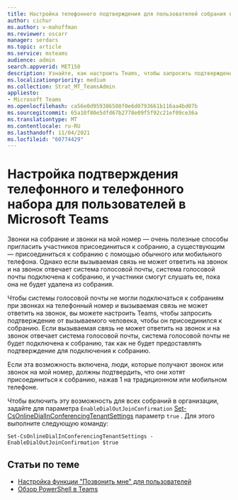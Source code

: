 ```yaml
---
title: Настройка телефонного подтверждения для пользователей собрания в Microsoft Teams
author: cichur
ms.author: v-mahoffman
ms.reviewer: oscarr
manager: serdars
ms.topic: article
ms.service: msteams
audience: admin
search.appverid: MET150
description: Узнайте, как настроить Teams, чтобы запросить подтверждение звонка, чтобы системы голосовой почты не могли подключаться к собраниям, если вызываемая связь не может ответить на звонок.
ms.localizationpriority: medium
ms.collection: Strat_MT_TeamsAdmin
appliesto:
- Microsoft Teams
ms.openlocfilehash: ca56e0d959386508f0e6d0793661b116aa4bd07b
ms.sourcegitcommit: 65a10f80e5dfd67b2778e09f5f92c21ef09ce36a
ms.translationtype: MT
ms.contentlocale: ru-RU
ms.lasthandoff: 11/04/2021
ms.locfileid: "60774429"
---
```

# <a name="set-up-meeting-dial-out-confirmation-for-your-users-in-microsoft-teams"></a>Настройка подтверждения телефонного и телефонного набора для пользователей в Microsoft Teams

Звонки на собрание и звонки на мой номер — очень полезные способы пригласить участников присоединиться к собранию, а существующим — присоединиться к собранию с помощью обычного или мобильного телефона. Однако если вызываемая связь не может ответить на звонок и на звонок отвечает система голосовой почты, система голосовой почты подключена к собранию, и участники смогут слушать ее, пока она не будет удалена из собрания.

Чтобы системы голосовой почты не могли подключаться к собраниям при звонках на телефонный номер и вызываемая связь не может ответить на звонок, вы можете настроить Teams, чтобы запросить подтверждение от вызываемого человека, чтобы он присоединился к собранию. Если вызываемая связь не может ответить на звонок и на звонок отвечает система голосовой почты, система голосовой почты не будет подключена к собранию, так как не будет предоставлять подтверждение для подключения к собранию.

Если эта возможность включена, люди, которые получают звонок или звонок на мой номер, должны подтвердить, что они хотят присоединиться к собранию, нажав 1 на традиционном или мобильном телефоне.

Чтобы включить эту возможность для всех собраний в организации, задайте для параметра ```EnableDialOutJoinConfirmation``` [Set-CsOnlineDialInConferencingTenantSettings](/powershell/module/skype/set-csonlinedialinconferencingtenantsettings?view=skype-ps) параметр ```true``` . Для этого выполните следующую команду:

```
Set-CsOnlineDialInConferencingTenantSettings -EnableDialOutJoinConfirmation $true
```

## <a name="related-topics"></a>Статьи по теме

- [Настройка функции "Позвонить мне" для пользователей](set-up-the-call-me-feature-for-your-users.md)
- [Обзор PowerShell в Teams](teams-powershell-overview.md)